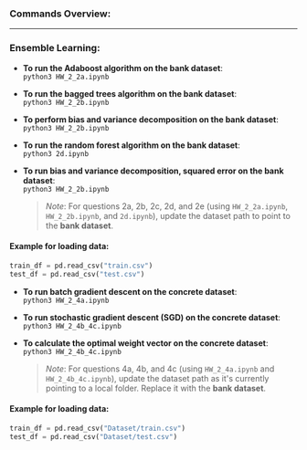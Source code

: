 ### Commands Overview:
---

### Ensemble Learning:

- **To run the Adaboost algorithm on the bank dataset**:  
  `python3 HW_2_2a.ipynb`

- **To run the bagged trees algorithm on the bank dataset**:  
  `python3 HW_2_2b.ipynb`

- **To perform bias and variance decomposition on the bank dataset**:  
  `python3 HW_2_2b.ipynb`

- **To run the random forest algorithm on the bank dataset**:  
  `python3 2d.ipynb`

- **To run bias and variance decomposition, squared error on the bank dataset**:  
  `python3 HW_2_2b.ipynb`

  > *Note*: For questions 2a, 2b, 2c, 2d, and 2e (using `HW_2_2a.ipynb`, `HW_2_2b.ipynb`, and `2d.ipynb`), update the dataset path to point to the **bank dataset**.

#### Example for loading data:
```python
train_df = pd.read_csv("train.csv")  
test_df = pd.read_csv("test.csv")
```
- **To run batch gradient descent on the concrete dataset**:  
  `python3 HW_2_4a.ipynb`

- **To run stochastic gradient descent (SGD) on the concrete dataset**:  
  `python3 HW_2_4b_4c.ipynb`

- **To calculate the optimal weight vector on the concrete dataset**:  
  `python3 HW_2_4b_4c.ipynb`

  > *Note*: For questions 4a, 4b, and 4c (using `HW_2_4a.ipynb` and `HW_2_4b_4c.ipynb`), update the dataset path as it's currently pointing to a local folder. Replace it with the **bank dataset**.

#### Example for loading data:
```python
train_df = pd.read_csv("Dataset/train.csv")  
test_df = pd.read_csv("Dataset/test.csv")
```

